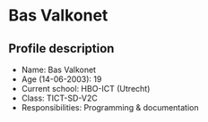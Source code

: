 # Bas Valkonet
## Profile description
- Name:                 Bas Valkonet
- Age (14-06-2003):     19
- Current school:       HBO-ICT (Utrecht)
- Class:                TICT-SD-V2C
- Responsibilities:     Programming & documentation 
